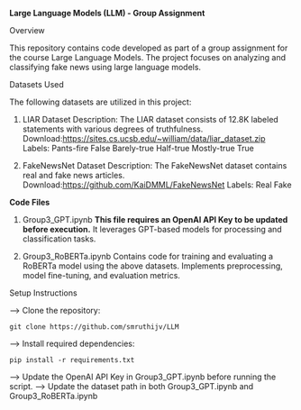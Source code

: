 **Large Language Models (LLM) - Group Assignment**

Overview

This repository contains code developed as part of a group assignment for the course Large Language Models. The project focuses on analyzing and classifying fake news using large language models.

Datasets Used

The following datasets are utilized in this project:

1. LIAR Dataset
Description: The LIAR dataset consists of 12.8K labeled statements with various degrees of truthfulness.
Download:https://sites.cs.ucsb.edu/~william/data/liar_dataset.zip
Labels:
Pants-fire
False
Barely-true
Half-true
Mostly-true
True

2. FakeNewsNet Dataset
Description: The FakeNewsNet dataset contains real and fake news articles.
Download:https://github.com/KaiDMML/FakeNewsNet
Labels:
Real
Fake

**Code Files**

1. Group3_GPT.ipynb
**This file requires an OpenAI API Key to be updated before execution.**
It leverages GPT-based models for processing and classification tasks.

2. Group3_RoBERTa.ipynb
Contains code for training and evaluating a RoBERTa model using the above datasets.
Implements preprocessing, model fine-tuning, and evaluation metrics.


Setup Instructions

--> Clone the repository:

    git clone https://github.com/smruthijv/LLM

--> Install required dependencies:

    pip install -r requirements.txt

--> Update the OpenAI API Key in Group3_GPT.ipynb before running the script.
--> Update the dataset path in both Group3_GPT.ipynb and Group3_RoBERTa.ipynb



